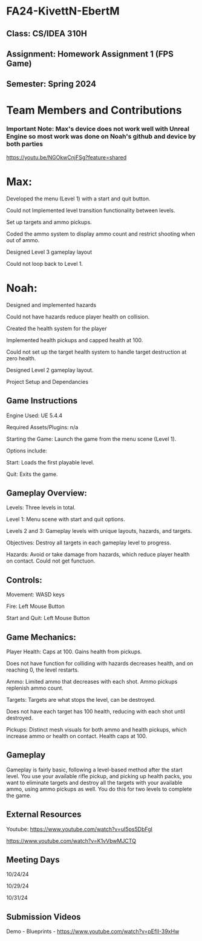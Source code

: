 # FA24-KivettN-EbertM

 ## Class: CS/IDEA 310H
## Assignment: Homework Assignment 1 (FPS Game)
## Semester: Spring 2024


# Team Members and Contributions

### Important Note: Max's device does not work well with Unreal Engine so most work was done on Noah's github and device by both parties

https://youtu.be/NGOkwCnjFSg?feature=shared

# Max:
Developed the menu (Level 1) with a start and quit button.

Could not Implemented level transition functionality between levels.

Set up targets and ammo pickups.

Coded the ammo system to display ammo count and restrict shooting when out of ammo.

Designed Level 3 gameplay layout

Could not loop back to Level 1.

# Noah:
Designed and implemented hazards 

Could not have hazards reduce player health on collision.

Created the health system for the player

Implemented health pickups and capped health at 100.

Could not set up the target health system to handle target destruction at zero health.

Designed Level 2 gameplay layout.

Project Setup and Dependancies



## Game Instructions
Engine Used: UE 5.4.4

Required Assets/Plugins: n/a

 Starting the Game:
  Launch the game from the menu scene (Level 1).

 Options include:
  
  Start: Loads the first playable level.
  
  Quit: Exits the game.
  
## Gameplay Overview:
  Levels: Three levels in total.
  
   Level 1: Menu scene with start and quit options.
   
   Levels 2 and 3: Gameplay levels with unique layouts, hazards, and targets.
   
  Objectives: Destroy all targets in each gameplay level to progress.

  Hazards: Avoid or take damage from hazards, which reduce player health on contact. Could not get functuon.
  
  ## Controls:
  Movement: WASD keys
  
  Fire: Left Mouse Button
  
  Start and Quit: Left Mouse Button
  
## Game Mechanics:
  Player Health: Caps at 100. Gains health from pickups.
  
  Does not have function for colliding with hazards decreases health, and on reaching 0, the level restarts.
  
  Ammo: Limited ammo that decreases with each shot. Ammo pickups replenish ammo count.
  
  Targets: Targets are what stops the level, can be destroyed.
  
  Does not have each target has 100 health, reducing with each shot until destroyed.
  
  Pickups: Distinct mesh visuals for both ammo and health pickups, which increase ammo or health on contact. Health caps at 100.

  ## Gameplay
   Gameplay is fairly basic, following a level-based method after the start level. You use your available rifle pickup, and picking up health packs, you want to eliminate targets and destroy all the targets with your available ammo, using ammo pickups as well. You do this for two levels to complete the game. 

   ## External Resources
   Youtube:
   https://www.youtube.com/watch?v=uI5ps5DbFgI
   
   https://www.youtube.com/watch?v=K1vVbwMJCTQ

   ## Meeting Days

   10/24/24

   10/29/24

   10/31/24

   ## Submission Videos

   Demo -
   Blueprints - https://www.youtube.com/watch?v=pEfII-39xHw
